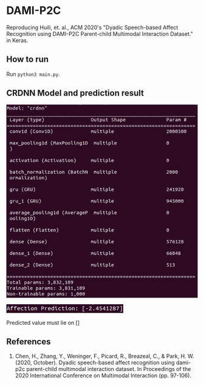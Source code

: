 # DAMI-P2C
Reproducing Huili, et. al., ACM 2020's "Dyadic Speech-based Affect Recognition using DAMI-P2C Parent-child Multimodal Interaction Dataset." in Keras.

## How to run
Run `python3 main.py`.

## CRDNN Model and prediction result
![result](https://github.com/ybkim95/DAMI-P2C/blob/main/img/result.png)

![result](https://github.com/ybkim95/DAMI-P2C/blob/main/img/result2.png)

Predicted value must lie on []

## References
1. Chen, H., Zhang, Y., Weninger, F., Picard, R., Breazeal, C., & Park, H. W. (2020, October). Dyadic speech-based affect recognition using dami-p2c parent-child multimodal interaction dataset. In Proceedings of the 2020 International Conference on Multimodal Interaction (pp. 97-106).
